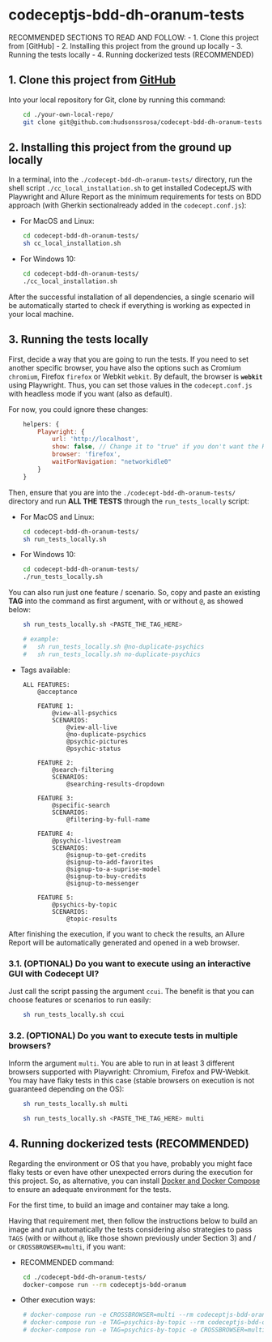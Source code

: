 # codeceptjs-bdd-dh-oranum-tests

RECOMMENDED SECTIONS TO READ AND FOLLOW:
    - 1. Clone this project from [GitHub]
    - 2. Installing this project from the ground up locally
    - 3. Running the tests locally
    - 4. Running dockerized tests (RECOMMENDED)

## 1. Clone this project from [GitHub](https://github.com/hudsonssrosa/codecept-bdd-dh-oranum-tests)

Into your local repository for Git, clone by running this command:

```bash
    cd ./your-own-local-repo/
    git clone git@github.com:hudsonssrosa/codecept-bdd-dh-oranum-tests.git
```

## 2. Installing this project from the ground up locally

In a terminal, into the `./codecept-bdd-dh-oranum-tests/` directory, run the shell script `./cc_local_installation.sh` to get installed CodeceptJS with Playwright and Allure Report as the minimum requirements for tests on BDD approach (with Gherkin sectionalready added in the `codecept.conf.js`):

- For MacOS and Linux:

```bash
    cd codecept-bdd-dh-oranum-tests/
    sh cc_local_installation.sh
```

- For Windows 10:

```bash
    cd codecept-bdd-dh-oranum-tests/
    ./cc_local_installation.sh
```

After the successful installation of all dependencies, a single scenario will be automatically started to check if everything is working as expected in your local machine.

## 3. Running the tests locally

First, decide a way that you are going to run the tests. If you need to set another specific browser, you have also the options such as Cromium `chromium`, Firefox `firefox` or Webkit `webkit`. By default, the browser is **`webkit`** using Playwright. Thus, you can set those values in the `codecept.conf.js` with headless mode if you want (also as default).

For now, you could ignore these changes:

```javascript
    helpers: {
        Playwright: {
            url: 'http://localhost',
            show: false, // Change it to "true" if you don't want the Headless mode
            browser: 'firefox',
            waitForNavigation: "networkidle0"
        }
    }
```

Then, ensure that you are into the `./codecept-bdd-dh-oranum-tests/` directory and run **ALL THE TESTS** through the `run_tests_locally` script:

- For MacOS and Linux:

```bash
    cd codecept-bdd-dh-oranum-tests/
    sh run_tests_locally.sh
```

- For Windows 10:

```bash
    cd codecept-bdd-dh-oranum-tests/
    ./run_tests_locally.sh
```

You can also run just one feature / scenario. So, copy and paste an existing **TAG** into the command as first argument, with or without `@`, as showed below:

```bash
    sh run_tests_locally.sh <PASTE_THE_TAG_HERE>

    # example:
    #   sh run_tests_locally.sh @no-duplicate-psychics
    #   sh run_tests_locally.sh no-duplicate-psychics
```

- Tags available:
  
```Gherkin
    ALL FEATURES:
        @acceptance

        FEATURE 1: 
            @view-all-psychics
            SCENARIOS:
                @view-all-live
                @no-duplicate-psychics
                @psychic-pictures
                @psychic-status

        FEATURE 2:
            @search-filtering
            SCENARIOS:
                @searching-results-dropdown

        FEATURE 3:
            @specific-search
            SCENARIOS:
                @filtering-by-full-name

        FEATURE 4:
            @psychic-livestream
            SCENARIOS:
                @signup-to-get-credits
                @signup-to-add-favorites
                @signup-to-a-suprise-model
                @signup-to-buy-credits
                @signup-to-messenger

        FEATURE 5:
            @psychics-by-topic
            SCENARIOS:
                @topic-results
```

After finishing the execution, if you want to check the results, an Allure Report will be automatically generated and opened in a web browser.

### 3.1. (OPTIONAL) Do you want to execute using an interactive GUI with Codecept UI?

Just call the script passing the argument `ccui`. The benefit is that you can choose features or scenarios to run easily:

```bash
    sh run_tests_locally.sh ccui
```

### 3.2. (OPTIONAL) Do you want to execute tests in multiple browsers?

Inform the argument `multi`. You are able to run in at least 3 different browsers supported with Playwright: Chromium, Firefox and PW-Webkit. You may have flaky tests in this case (stable browsers on execution is not guaranteed depending on the OS):

```bash
    sh run_tests_locally.sh multi
```

```bash
    sh run_tests_locally.sh <PASTE_THE_TAG_HERE> multi
```

## 4. Running dockerized tests (RECOMMENDED)

Regarding the environment or OS that you have, probably you might face flaky tests or even have other unexpected errors during the execution for this project. So, as alternative, you can install [Docker and Docker Compose](https://docs.docker.com/desktop/) to ensure an adequate environment for the tests.

For the first time, to build an image and container may take a long.

Having that requirement met, then follow the instructions below to build an image and run automatically the tests considering also strategies to pass `TAGS` (with or without `@`, like those shown previously under Section 3) and / or `CROSSBROWSER=multi`, if you want:

- RECOMMENDED command:

```bash
    cd ./codecept-bdd-dh-oranum-tests/
    docker-compose run --rm codeceptjs-bdd-oranum
```

- Other execution ways:

```bash
    # docker-compose run -e CROSSBROWSER=multi --rm codeceptjs-bdd-oranum
    # docker-compose run -e TAG=psychics-by-topic --rm codeceptjs-bdd-oranum
    # docker-compose run -e TAG=psychics-by-topic -e CROSSBROWSER=multi --rm codeceptjs-bdd-oranum
```
